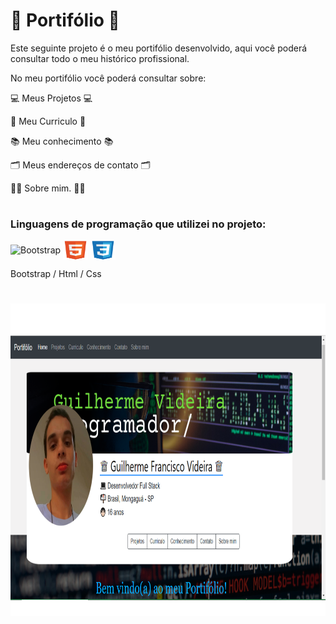 # 📱 Portifólio 📱
Este seguinte projeto é o meu portifólio desenvolvido, aqui você poderá consultar todo o meu histórico profissional. 

No meu portifólio você poderá consultar sobre: 

💻 Meus Projetos 💻 

📃 Meu Curriculo 📃

📚 Meu conhecimento 📚

🗂 Meus endereços de contato 🗂

🧑🏻  Sobre mim. 🧑🏻 

#

### Linguagens de programação que utilizei no projeto:
 <img align="center" alt="Bootstrap" height="30" width="40" src="https://cdn.jsdelivr.net/gh/devicons/devicon/icons/bootstrap/bootstrap-plain-wordmark.svg" /> <img align="center" alt="HTML" height="30" width="40" src="https://raw.githubusercontent.com/devicons/devicon/master/icons/html5/html5-original.svg">
<img align="center" alt="CSS" height="30" width="40" src="https://raw.githubusercontent.com/devicons/devicon/master/icons/css3/css3-original.svg">

Bootstrap / Html / Css

#

<img align="center" alt="Bootstrap" height="500" width="1040" src="https://github.com/GuilhermeVideira/Portifolio/blob/main/Readme/Readme.png?raw=true" />
